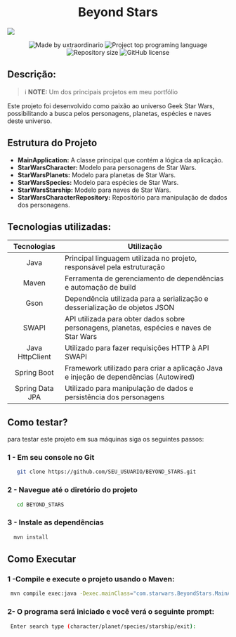 <h1 align="center"> Beyond Stars </h1> 
<img src="https://gist.githubusercontent.com/ChristofferIsac/151d7da6ac918754925a11e5654662f3/raw/a50fa4a72d8a1ebe55284afcdd0d5f5d45948e1f/Starwars.svg">

 <p align="center"> 
    <img 
      alt="Made by uxtraordinario" 
      src="https://img.shields.io/badge/made%20by-uxtraordinario-%20?color=f6bd20"
    >
    <img 
      alt="Project top programing language" 
      src="https://img.shields.io/github/languages/top/uxtraordinario/BeyondStars?color=f6bd20"
    >
    <img 
      alt="Repository size" 
      src="https://img.shields.io/github/repo-size/uxtraordinario/BeyondStars?color=f6bd20"
    >
    <img 
      alt="GitHub license" 
      src="https://img.shields.io/github/license/uxtraordinario/BeyondStars?color=f6bd205"
    >
  </p>

## Descrição:
> ℹ️ **NOTE:** Um dos principais projetos em meu portfólio

Este projeto foi desenvolvido como paixão ao universo Geek Star Wars, possibilitando a busca pelos personagens, planetas, espécies e naves deste universo.

## Estrutura do Projeto

- **MainApplication:** A classe principal que contém a lógica da aplicação.
- **StarWarsCharacter:** Modelo para personagens de Star Wars.
- **StarWarsPlanets:** Modelo para planetas de Star Wars.
- **StarWarsSpecies:** Modelo para espécies de Star Wars.
- **StarWarsStarship:** Modelo para naves de Star Wars.
- **StarWarsCharacterRepository:** Repositório para manipulação de dados dos personagens.

## Tecnologias utilizadas:

|  Tecnologias |    Utilização     |
| :----: | -------------------------------------------------------------------------------------- |
|  Java  | Principal linguagem utilizada no projeto, responsável pela estruturação |       
|  Maven  | Ferramenta de gerenciamento de dependências e automação de build |
|  Gson  | Dependência utilizada para a serialização e desserialização de objetos JSON |
|  SWAPI  | API utilizada para obter dados sobre personagens, planetas, espécies e naves de Star Wars |
|  Java HttpClient | Utilizado para fazer requisições HTTP à API SWAPI |
|  Spring Boot  | Framework utilizado para criar a aplicação Java e injeção de dependências (Autowired) |
|  Spring Data JPA  | Utilizado para manipulação de dados e persistência dos personagens |


## Como testar?
para testar este projeto em sua máquinas siga os seguintes passos:

### 1 - Em seu console no Git
 ``` sh
    git clone https://github.com/SEU_USUARIO/BEYOND_STARS.git
 ```

### 2 - Navegue até o diretório do projeto
 ``` sh
    cd BEYOND_STARS
 ```

### 3 - Instale as dependências
 ``` sh
   mvn install
 ```

## Como Executar
### 1 -Compile e execute o projeto usando o Maven:
 ``` sh
  mvn compile exec:java -Dexec.mainClass="com.starwars.BeyondStars.MainApplication"
 ```
### 2- O programa será iniciado e você verá o seguinte prompt:
 ``` sh
  Enter search type (character/planet/species/starship/exit):

 ```


